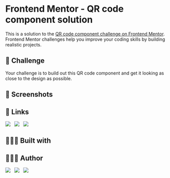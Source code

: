 # Frontend Mentor - QR code component solution

This is a solution to the [QR code component challenge on Frontend Mentor](https://www.frontendmentor.io/challenges/qr-code-component-iux_sIO_H). Frontend Mentor challenges help you improve your
coding skills by building realistic projects.

## 💪 Challenge

Your challenge is to build out this QR code component and get it looking as close to the design as possible.

## 📸 Screenshots

<!-- TODO: add images -->

## 🔗 Links

[![](https://img.shields.io/badge/GitHub-181717.svg?style=for-the-badge&logo=GitHub&logoColor=white)]()&nbsp;&nbsp;
[![](https://img.shields.io/badge/GitHub%20Pages-222222.svg?style=for-the-badge&logo=GitHub-Pages&logoColor=white)]()&nbsp;&nbsp;
[![](https://img.shields.io/badge/Frontend%20Mentor-3F54A3.svg?style=for-the-badge&logo=Frontend-Mentor&logoColor=white)]()

## 👷🏻‍♀️ Built with

<!-- TODO: add techs -->

## 👩🏻‍💻 Author

[![](https://img.shields.io/badge/GitHub-181717.svg?style=for-the-badge&logo=GitHub&logoColor=white)](https://www.github.com/ipaulaa)&nbsp;&nbsp;
[![](https://img.shields.io/badge/LinkedIn-0A66C2.svg?style=for-the-badge&logo=LinkedIn&logoColor=white)](https://www.linkedin.com/in/ipaulaa)&nbsp;&nbsp;
[![](https://img.shields.io/badge/Frontend%20Mentor-3F54A3.svg?style=for-the-badge&logo=Frontend-Mentor&logoColor=white)](https://www.frontendmentor.io/profile/ipaulaa)
